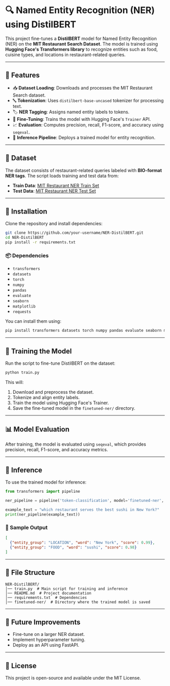 # 🔍 Named Entity Recognition (NER) using DistilBERT

This project fine-tunes a **DistilBERT** model for Named Entity Recognition (NER) on the **MIT Restaurant Search Dataset**. The model is trained using **Hugging Face's Transformers library** to recognize entities such as food, cuisine types, and locations in restaurant-related queries.

---

## 📌 Features

- 📥 **Dataset Loading**: Downloads and processes the MIT Restaurant Search dataset.
- 🔤 **Tokenization**: Uses `distilbert-base-uncased` tokenizer for processing text.
- 🏷 **NER Tagging**: Assigns named entity labels to tokens.
- 🔄 **Fine-Tuning**: Trains the model with Hugging Face's `Trainer` API.
- 📈 **Evaluation**: Computes precision, recall, F1-score, and accuracy using `seqeval`.
- 🚀 **Inference Pipeline**: Deploys a trained model for entity recognition.

---

## 📂 Dataset

The dataset consists of restaurant-related queries labeled with **BIO-format NER tags**. The script loads training and test data from:

- **Train Data**: [MIT Restaurant NER Train Set](https://raw.githubusercontent.com/laxmimerit/All-CSV-ML-Data-Files-Download/master/mit_restaurant_search_ner/train.bio)
- **Test Data**: [MIT Restaurant NER Test Set](https://raw.githubusercontent.com/laxmimerit/All-CSV-ML-Data-Files-Download/master/mit_restaurant_search_ner/test.bio)

---

## 🚀 Installation

Clone the repository and install dependencies:

```bash
git clone https://github.com/your-username/NER-DistilBERT.git
cd NER-DistilBERT
pip install -r requirements.txt
```

### 📦 Dependencies

- `transformers`
- `datasets`
- `torch`
- `numpy`
- `pandas`
- `evaluate`
- `seaborn`
- `matplotlib`
- `requests`

You can install them using:

```bash
pip install transformers datasets torch numpy pandas evaluate seaborn matplotlib requests
```

---

## 🔧 Training the Model

Run the script to fine-tune DistilBERT on the dataset:

```bash
python train.py
```

This will:

1. Download and preprocess the dataset.
2. Tokenize and align entity labels.
3. Train the model using Hugging Face's Trainer.
4. Save the fine-tuned model in the `finetuned-ner/` directory.

---

## 📊 Model Evaluation

After training, the model is evaluated using `seqeval`, which provides precision, recall, F1-score, and accuracy metrics.

---

## 🔎 Inference

To use the trained model for inference:

```python
from transformers import pipeline

ner_pipeline = pipeline('token-classification', model='finetuned-ner', aggregation_strategy='simple')

example_text = "which restaurant serves the best sushi in New York?"
print(ner_pipeline(example_text))
```

### 🔹 Sample Output

```json
[
  {"entity_group": "LOCATION", "word": "New York", "score": 0.99},
  {"entity_group": "FOOD", "word": "sushi", "score": 0.98}
]
```

---

## 📜 File Structure

```
NER-DistilBERT/
│── train.py  # Main script for training and inference
│── README.md  # Project documentation
│── requirements.txt  # Dependencies
│── finetuned-ner/  # Directory where the trained model is saved
```

---

## 🎯 Future Improvements

- Fine-tune on a larger NER dataset.
- Implement hyperparameter tuning.
- Deploy as an API using FastAPI.

---

## 📝 License

This project is open-source and available under the MIT License.
